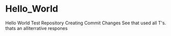 # Hello_World
Hello World Test Repository
Creating Commit Changes
See that used all T's. thats an alliterrative respones
